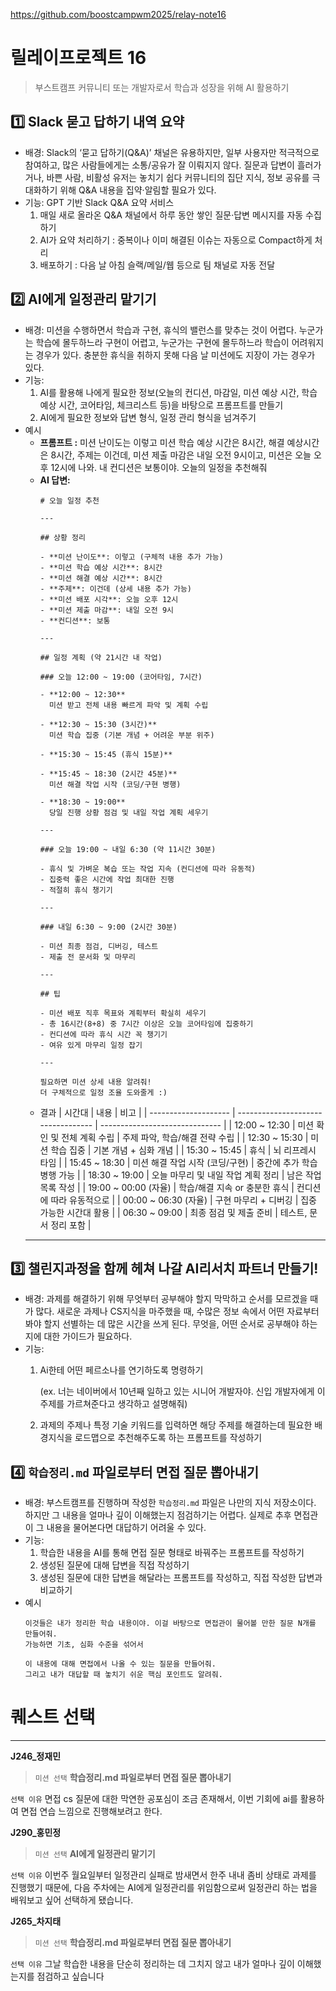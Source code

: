 https://github.com/boostcampwm2025/relay-note16

# 릴레이프로젝트 16

> 부스트캠프 커뮤니티 또는 개발자로서 학습과 성장을 위해 AI 활용하기

## 1️⃣ Slack 묻고 답하기 내역 요약

- 배경:
  Slack의 ‘묻고 답하기(Q&A)’ 채널은 유용하지만, 일부 사용자만 적극적으로 참여하고, 많은 사람들에게는 소통/공유가 잘 이뤄지지 않다.
  질문과 답변이 흘러가거나, 바쁜 사람, 비활성 유저는 놓치기 쉽다
  커뮤니티의 집단 지식, 정보 공유를 극대화하기 위해 Q&A 내용을 집약·알림할 필요가 있다.
- 기능:
  GPT 기반 Slack Q&A 요약 서비스
  1. 매일 새로 올라온 Q&A 채널에서 하루 동안 쌓인 질문·답변 메시지를 자동 수집하기
  2. AI가 요약 처리하기 : 중복이나 이미 해결된 이슈는 자동으로 Compact하게 처리
  3. 배포하기 : 다음 날 아침 슬랙/메일/웹 등으로 팀 채널로 자동 전달

## 2️⃣ AI에게 일정관리 맡기기

- 배경:
  미션을 수행하면서 학습과 구현, 휴식의 밸런스를 맞추는 것이 어렵다.
  누군가는 학습에 몰두하느라 구현이 어렵고, 누군가는 구현에 몰두하느라 학습이 어려워지는 경우가 있다.
  충분한 휴식을 취하지 못해 다음 날 미션에도 지장이 가는 경우가 있다.
- 기능:
  1. AI를 활용해 나에게 필요한 정보(오늘의 컨디션, 마감일, 미션 예상 시간, 학습 예상 시간, 코어타임, 체크리스트 등)을 바탕으로 프롬프트를 만들기
  2. AI에게 필요한 정보와 답변 형식, 일정 관리 형식을 넘겨주기
- 예시
  - **프롬프트 :** 미션 난이도는 이렇고 미션 학습 예상 시간은 8시간, 해결 예상시간은 8시간, 주제는 이건데, 미션 제출 마감은 내일 오전 9시이고, 미션은 오늘 오후 12시에 나와. 내 컨디션은 보통이야. 오늘의 일정을 추천해줘
  - **AI 답변:**
    ```
    # 오늘 일정 추천

    ---

    ## 상황 정리

    - **미션 난이도**: 이렇고 (구체적 내용 추가 가능)
    - **미션 학습 예상 시간**: 8시간
    - **미션 해결 예상 시간**: 8시간
    - **주제**: 이건데 (상세 내용 추가 가능)
    - **미션 배포 시각**: 오늘 오후 12시
    - **미션 제출 마감**: 내일 오전 9시
    - **컨디션**: 보통

    ---

    ## 일정 계획 (약 21시간 내 작업)

    ### 오늘 12:00 ~ 19:00 (코어타임, 7시간)

    - **12:00 ~ 12:30**
      미션 받고 전체 내용 빠르게 파악 및 계획 수립

    - **12:30 ~ 15:30 (3시간)**
      미션 학습 집중 (기본 개념 + 어려운 부분 위주)

    - **15:30 ~ 15:45 (휴식 15분)**

    - **15:45 ~ 18:30 (2시간 45분)**
      미션 해결 작업 시작 (코딩/구현 병행)

    - **18:30 ~ 19:00**
      당일 진행 상황 점검 및 내일 작업 계획 세우기

    ---

    ### 오늘 19:00 ~ 내일 6:30 (약 11시간 30분)

    - 휴식 및 가벼운 복습 또는 작업 지속 (컨디션에 따라 유동적)
    - 집중력 좋은 시간에 작업 최대한 진행
    - 적절히 휴식 챙기기

    ---

    ### 내일 6:30 ~ 9:00 (2시간 30분)

    - 미션 최종 점검, 디버깅, 테스트
    - 제출 전 문서화 및 마무리

    ---

    ## 팁

    - 미션 배포 직후 목표와 계획부터 확실히 세우기
    - 총 16시간(8+8) 중 7시간 이상은 오늘 코어타임에 집중하기
    - 컨디션에 따라 휴식 시간 꼭 챙기기
    - 여유 있게 마무리 일정 잡기

    ---

    필요하면 미션 상세 내용 알려줘!
    더 구체적으로 일정 조율 도와줄게 :)

    ```
  - 결과
    | 시간대               | 내용                               | 비고                           |
    | -------------------- | ---------------------------------- | ------------------------------ |
    | 12:00 ~ 12:30        | 미션 확인 및 전체 계획 수립        | 주제 파악, 학습/해결 전략 수립 |
    | 12:30 ~ 15:30        | 미션 학습 집중                     | 기본 개념 + 심화 개념          |
    | 15:30 ~ 15:45        | 휴식                               | 뇌 리프레시 타임               |
    | 15:45 ~ 18:30        | 미션 해결 작업 시작 (코딩/구현)    | 중간에 추가 학습 병행 가능     |
    | 18:30 ~ 19:00        | 오늘 마무리 및 내일 작업 계획 정리 | 남은 작업 목록 작성            |
    | 19:00 ~ 00:00 (자율) | 학습/해결 지속 or 충분한 휴식      | 컨디션에 따라 유동적으로       |
    | 00:00 ~ 06:30 (자율) | 구현 마무리 + 디버깅               | 집중 가능한 시간대 활용        |
    | 06:30 ~ 09:00        | 최종 점검 및 제출 준비             | 테스트, 문서 정리 포함         |
  ***

## 3️⃣ 챌린지과정을 함께 헤쳐 나갈 AI리서치 파트너 만들기!

- 배경:
  과제를 해결하기 위해 무엇부터 공부해야 할지 막막하고 순서를 모르겠을 때가 많다.
  새로운 과제나 CS지식을 마주했을 때, 수많은 정보 속에서 어떤 자료부터 봐야 할지 선별하는 데 많은 시간을 쓰게 된다.
  무엇을, 어떤 순서로 공부해야 하는지에 대한 가이드가 필요하다.
- 기능:
  1. Ai한테 어떤 페르소나를 연기하도록 명령하기

     (ex. 너는 네이버에서 10년째 일하고 있는 시니어 개발자야. 신입 개발자에게 이 주제를 가르쳐준다고 생각하고 설명해줘)

  2. 과제의 주제나 특정 기술 키워드를 입력하면 해당 주제를 해결하는데 필요한 배경지식을 로드맵으로 추천해주도록 하는 프롬프트를 작성하기

## 4️⃣ `학습정리.md` 파일로부터 면접 질문 뽑아내기

- 배경:
  부스트캠프를 진행하며 작성한 `학습정리.md` 파일은 나만의 지식 저장소이다.
  하지만 그 내용을 얼마나 깊이 이해했는지 점검하기는 어렵다.
  실제로 추후 면접관이 그 내용을 물어본다면 대답하기 어려울 수 있다.
- 기능:
  1. 학습한 내용을 AI를 통해 면접 질문 형태로 바꿔주는 프롬프트를 작성하기
  2. 생성된 질문에 대해 답변을 직접 작성하기
  3. 생성된 질문에 대한 답변을 해달라는 프롬프트를 작성하고, 직접 작성한 답변과 비교하기
- 예시
  ```
  이것들은 내가 정리한 학습 내용이야. 이걸 바탕으로 면접관이 물어볼 만한 질문 N개를 만들어줘.
  가능하면 기초, 심화 수준을 섞어서
  ```
  ```
  이 내용에 대해 면접에서 나올 수 있는 질문을 만들어줘.
  그리고 내가 대답할 때 놓치기 쉬운 핵심 포인트도 알려줘.
  ```

# 퀘스트 선택

---

**J246\_정재민**

> `미션 선택` **학습정리.md 파일로부터 면접 질문 뽑아내기**

`선택 이유` 면접 cs 질문에 대한 막연한 공포심이 조금 존재해서, 이번 기회에 ai를 활용하여 면접 연습 느낌으로 진행해보려고 한다.

**J290\_홍민정**

> `미션 선택` **AI에게 일정관리 맡기기**

`선택 이유` 이번주 월요일부터 일정관리 실패로 밤새면서 한주 내내 좀비 상태로 과제를 진행했기 때문에, 다음 주차에는 AI에게 일정관리를 위임함으로써 일정관리 하는 법을 배워보고 싶어 선택하게 됐습니다.

**J265\_차지태**

> `미션 선택` **학습정리.md 파일로부터 면접 질문 뽑아내기**

`선택 이유` 그날 학습한 내용을 단순히 정리하는 데 그치지 않고 내가 얼마나 깊이 이해했는지를 점검하고 싶습니다
